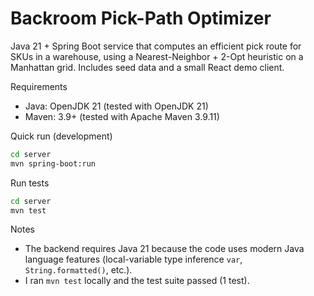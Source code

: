 # Backroom Pick-Path Optimizer

Java 21 + Spring Boot service that computes an efficient pick route for SKUs in a warehouse, using a Nearest-Neighbor + 2-Opt heuristic on a Manhattan grid. Includes seed data and a small React demo client.

Requirements

- Java: OpenJDK 21 (tested with OpenJDK 21)
- Maven: 3.9+ (tested with Apache Maven 3.9.11)

Quick run (development)

```bash
cd server
mvn spring-boot:run
```

Run tests

```bash
cd server
mvn test
```

Notes

- The backend requires Java 21 because the code uses modern Java language features (local-variable type inference `var`, `String.formatted()`, etc.).
- I ran `mvn test` locally and the test suite passed (1 test).
